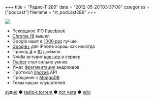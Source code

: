 +++
title = "Радио-Т 289"
date = "2012-05-20T03:37:00"
categories = ["podcast"]
filename = "rt_podcast289"
+++

![](https://radio-t.com/images/radio-t/rt289.jpeg)


- Рекордное IPO [Facebook](http://www.bloomberg.com/news/2012-05-17/facebook-raises-16-billion-in-biggest-technology-ipo-on-record.html)
- [Chrome 19](http://techcrunch.com/2012/05/15/chrome-19-launches-now-features-built-in-tab-syncing/) вышел
- Google ищет в [1000 раз](http://mashable.com/2012/05/16/google-knowledge-graph/) лучше
- [Google+](http://www.digitaltrends.com/social-media/how-is-google-doing-not-so-well-according-to-a-new-study/) для iPhone хорош как никогда
- Приход [4](http://www.appleinsider.com/articles/12/05/16/4_screens_for_apples_next_iphone_will_be_built_as_soon_as_june.html) и [10](http://techcrunch.com/2012/05/16/its-time-for-a-larger-iphone/) дюймов
- Nvidia вставит [кое-что](http://www.digitaltrends.com/computing/350785/) в сервер
- [Twitter](http://gigaom.com/2012/05/17/beyond-search-twitter-joins-the-discovery-wave/) стал сильно умнее
- Ужас [фрагментации](http://opensignalmaps.com/reports/fragmentation.php) андроидов
- Протокол [против](http://blog.superfeedr.com/protocols-over-api/) API
- Прощание с [MongoDB](http://www.zopyx.de/blog/goodbye-mongodb)
- Темы наших слушателей

[аудио](http://cdn.radio-t.com/rt_podcast289.mp3) ● [radio-t.torrent](http://cdn.radio-t.com/torrents/rt_podcast289.mp3.torrent) ● [лог чата](http://chat.radio-t.com/logs/radio-t-289.html) ● [wiki](http://wiki.radio-t.com/%D0%92%D1%8B%D0%BF%D1%83%D1%81%D0%BA_289)<audio src="http://cdn.radio-t.com/rt_podcast289.mp3" preload="none"></audio>